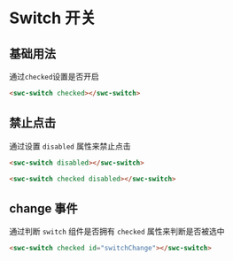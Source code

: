 # Switch 开关

## 基础用法

通过`checked`设置是否开启

<swc-switch checked></swc-switch>

```html
<swc-switch checked></swc-switch>
```

## 禁止点击

通过设置 `disabled` 属性来禁止点击

<swc-switch disabled></swc-switch>

<swc-switch checked disabled></swc-switch>

```html
<swc-switch disabled></swc-switch>

<swc-switch checked disabled></swc-switch>
```

## change 事件

通过判断 `switch` 组件是否拥有 `checked` 属性来判断是否被选中

<swc-switch checked id="switchChange"></swc-switch>

```html
<swc-switch checked id="switchChange"></swc-switch>
```

<script setup>
import { onMounted } from 'vue';

onMounted(()=>{
    document.getElementById('switchChange').addEventListener('change', ev=>{
        console.log(ev.detail)
    })
})

</script>
